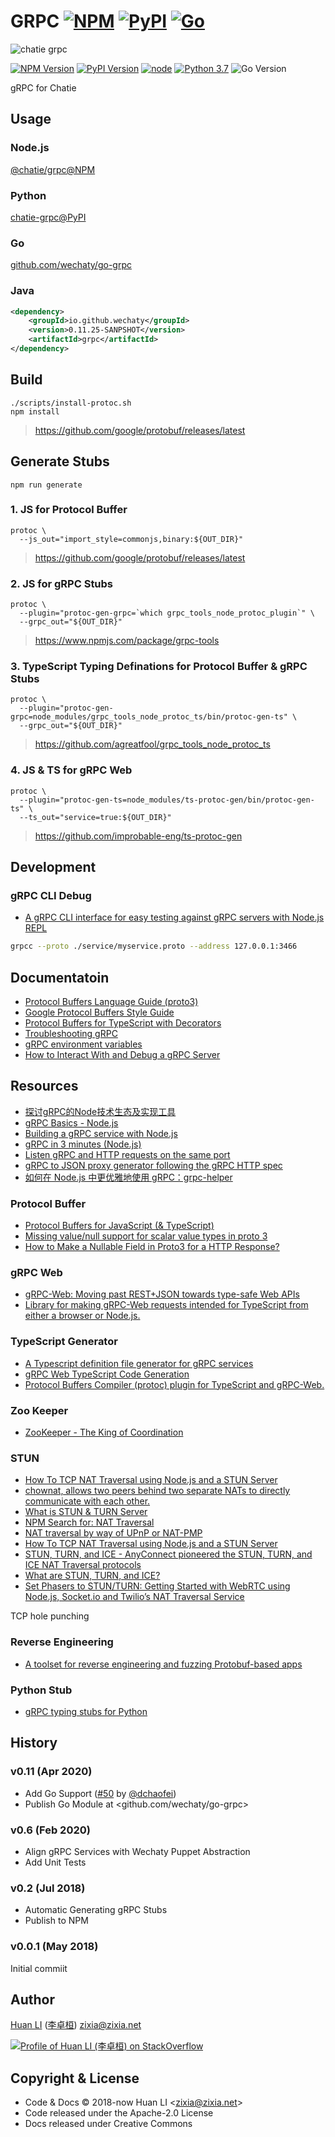 # GRPC [![NPM](https://github.com/Chatie/grpc/workflows/NPM/badge.svg)](https://github.com/Chatie/grpc/actions?query=workflow%3ANPM) [![PyPI](https://github.com/Chatie/grpc/workflows/PyPI/badge.svg)](https://github.com/Chatie/grpc/actions?query=workflow%3APyPI) [![Go](https://github.com/chatie/grpc/workflows/Go/badge.svg)](https://github.com/chatie/grpc/actions?query=workflow%3AGo)

![chatie grpc](https://chatie.io/grpc/images/grpc.png)

[![NPM Version](https://badge.fury.io/js/%40chatie%2Fgrpc.svg)](https://www.npmjs.com/package/@chatie/grpc)
[![PyPI Version](https://img.shields.io/pypi/v/chatie-grpc?color=blue)](https://pypi.org/project/chatie-grpc/)
[![node](https://img.shields.io/node/v/wechaty.svg?maxAge=604800)](https://nodejs.org/)
[![Python 3.7](https://img.shields.io/badge/python-3.7+-blue.svg)](https://www.python.org/downloads/release/python-370/)
![Go Version](https://img.shields.io/github/go-mod/go-version/wechaty/go-wechaty)

gRPC for Chatie

## Usage

### Node.js

[@chatie/grpc@NPM](https://www.npmjs.com/package/@chatie/grpc)

### Python

[chatie-grpc@PyPI](https://pypi.org/project/chatie-grpc)

### Go

[github.com/wechaty/go-grpc](https://github.com/wechaty/go-grpc)

### Java

```xml
<dependency>
    <groupId>io.github.wechaty</groupId>
    <version>0.11.25-SANPSHOT</version>
    <artifactId>grpc</artifactId>
</dependency>
```

## Build

```shell
./scripts/install-protoc.sh
npm install
```

> <https://github.com/google/protobuf/releases/latest>

## Generate Stubs

```shell
npm run generate
```

### 1. JS for Protocol Buffer

```shell
protoc \
  --js_out="import_style=commonjs,binary:${OUT_DIR}"
```

> <https://github.com/google/protobuf/releases/latest>

### 2. JS for gRPC Stubs

```shell
protoc \
  --plugin="protoc-gen-grpc=`which grpc_tools_node_protoc_plugin`" \
  --grpc_out="${OUT_DIR}"
```

> <https://www.npmjs.com/package/grpc-tools>

### 3. TypeScript Typing Definations for Protocol Buffer & gRPC Stubs

```shell
protoc \
  --plugin="protoc-gen-grpc=node_modules/grpc_tools_node_protoc_ts/bin/protoc-gen-ts" \
  --grpc_out="${OUT_DIR}"
```

> <https://github.com/agreatfool/grpc_tools_node_protoc_ts>

### 4. JS & TS for gRPC Web

```shell
protoc \
  --plugin="protoc-gen-ts=node_modules/ts-protoc-gen/bin/protoc-gen-ts" \
  --ts_out="service=true:${OUT_DIR}"
```

> <https://github.com/improbable-eng/ts-protoc-gen>

## Development

### gRPC CLI Debug

- [A gRPC CLI interface for easy testing against gRPC servers with Node.js REPL](https://github.com/njpatel/grpcc)

```sh
grpcc --proto ./service/myservice.proto --address 127.0.0.1:3466
```

## Documentatoin

- [Protocol Buffers Language Guide (proto3)](https://developers.google.com/protocol-buffers/docs/proto3)
- [Google Protocol Buffers Style Guide](https://developers.google.com/protocol-buffers/docs/style)
- [Protocol Buffers for TypeScript with Decorators](https://github.com/protobufjs/protobuf.js#using-decorators)
- [Troubleshooting gRPC](https://github.com/grpc/grpc/blob/master/TROUBLESHOOTING.md)
- [gRPC environment variables](https://github.com/grpc/grpc/blob/master/doc/environment_variables.md)
- [How to Interact With and Debug a gRPC Server](https://medium.com/@EdgePress/how-to-interact-with-and-debug-a-grpc-server-c4bc30ddeb0b)

## Resources

- [探讨gRPC的Node技术生态及实现工具](https://xenojoshua.com/2018/02/grpc-node-ecosystem/)
- [gRPC Basics - Node.js](https://grpc.io/docs/tutorials/basic/node.html)
- [Building a gRPC service with Node.js](https://codelabs.developers.google.com/codelabs/cloud-grpc/)
- [gRPC in 3 minutes (Node.js)](https://github.com/grpc/grpc/tree/master/examples/node)
- [Listen gRPC and HTTP requests on the same port](https://medium.com/@drgarcia1986/listen-grpc-and-http-requests-on-the-same-port-263c40cb45ff)
- [gRPC to JSON proxy generator following the gRPC HTTP spec](https://github.com/grpc-ecosystem/grpc-gateway)
- [如何在 Node.js 中更优雅地使用 gRPC：grpc-helper](https://github.com/xizhibei/blog/issues/86)

### Protocol Buffer

- [Protocol Buffers for JavaScript (& TypeScript)](https://github.com/dcodeIO/protobuf.js)
- [Missing value/null support for scalar value types in proto 3](https://github.com/protocolbuffers/protobuf/issues/1606)
- [How to Make a Nullable Field in Proto3 for a HTTP Response?](https://stackoverflow.com/questions/57908389/how-to-make-a-nullable-field-in-proto3-for-a-http-response)

### gRPC Web

- [gRPC-Web: Moving past REST+JSON towards type-safe Web APIs](https://improbable.io/blog/grpc-web-moving-past-restjson-towards-type-safe-web-apis)
- [Library for making gRPC-Web requests intended for TypeScript from either a browser or Node.js.](https://github.com/improbable-eng/grpc-web/tree/master/ts)

### TypeScript Generator

- [A Typescript definition file generator for gRPC services](https://github.com/anfema/grpc-code-generator)
- [gRPC Web TypeScript Code Generation](https://github.com/improbable-eng/grpc-web/blob/master/ts/docs/code-generation.md)
- [Protocol Buffers Compiler (protoc) plugin for TypeScript and gRPC-Web.](https://github.com/improbable-eng/ts-protoc-gen)

### Zoo Keeper

- [ZooKeeper - The King of Coordination](https://www.elastic.co/blog/found-zookeeper-king-of-coordination)

### STUN

- [How To TCP NAT Traversal using Node.js and a STUN Server](http://sogilis.com/blog/tcp-nat-traversal-nodejs-stun/)
- [chownat, allows two peers behind two separate NATs to directly communicate with each other.](https://samy.pl/chownat/)
- [What is STUN & TURN Server](https://stackoverflow.com/a/23307588/1123955)
- [NPM Search for: NAT Traversal](https://www.npmjs.com/search?q=nat+traversal)
- [NAT traversal by way of UPnP or NAT-PMP](https://github.com/tintfoundation/nat-traverse)
- [How To TCP NAT Traversal using Node.js and a STUN Server](https://gist.github.com/mildred/b803e48801f9cdd8a4a8)
- [STUN, TURN, and ICE - AnyConnect pioneered the STUN, TURN, and ICE NAT Traversal protocols](https://anyconnect.com/stun-turn-ice/)
- [What are STUN, TURN, and ICE?](https://www.twilio.com/docs/stun-turn/faq#faq-what-is-nat)
- [Set Phasers to STUN/TURN: Getting Started with WebRTC using Node.js, Socket.io and Twilio’s NAT Traversal Service](https://www.twilio.com/blog/2014/12/set-phasers-to-stunturn-getting-started-with-webrtc-using-node-js-socket-io-and-twilios-nat-traversal-service.html)

TCP hole punching

### Reverse Engineering

- [A toolset for reverse engineering and fuzzing Protobuf-based apps](https://github.com/marin-m/pbtk)

### Python Stub

- [gRPC typing stubs for Python](https://github.com/shabbyrobe/grpc-stubs)

## History

### v0.11 (Apr 2020)

- Add Go Support ([#50](https://github.com/Chatie/grpc/issues/50) by [@dchaofei](https://github.com/dchaofei))
- Publish Go Module at <github.com/wechaty/go-grpc>

### v0.6 (Feb 2020)

- Align gRPC Services with Wechaty Puppet Abstraction
- Add Unit Tests

### v0.2 (Jul 2018)

- Automatic Generating gRPC Stubs
- Publish to NPM

### v0.0.1 (May 2018)

Initial commiit

## Author

[Huan LI](https://github.com/huan) ([李卓桓](http://linkedin.com/in/zixia)) zixia@zixia.net

[![Profile of Huan LI (李卓桓) on StackOverflow](https://stackexchange.com/users/flair/265499.png)](https://stackexchange.com/users/265499)

## Copyright & License

- Code & Docs © 2018-now Huan LI \<zixia@zixia.net\>
- Code released under the Apache-2.0 License
- Docs released under Creative Commons
